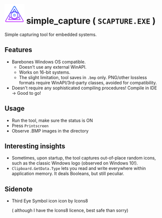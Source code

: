 #  ![oooOOOooo](icons8-third-eye-symbol-64.png) simple_capture ( `SCAPTURE.EXE` )  
Simple capturing tool for embedded systems.

## Features
* Barebones Windows OS compatible.
	* Doesn't use any external WinAPI.
	* Works on 16-bit systems.
	* The slight limitation, tool saves in `.bmp` only. 
		PNG/other lossless formats require WinAPI/3rd-party classes, avoided for compatibility.
* Doesn't require any sophisticated compiling procedures! Compile in IDE -> Good to go!

## Usage

* Run the tool, make sure the status is ON
* Press `Printscreen`
* Observe .BMP images in the directory

## Interesting insights

* Sometimes, upon startup, the tool captures out-of-place random icons, such as the classic Windows logo (observed on Windows 10!).
* `Clipboard.GetData.Type` lets you read and write everywhere within application memory. It deals Booleans, but still peculiar.

## Sidenote
* Third Eye Symbol icon icon by Icons8

	( although I have the Icons8 licence, best safe than sorry)
